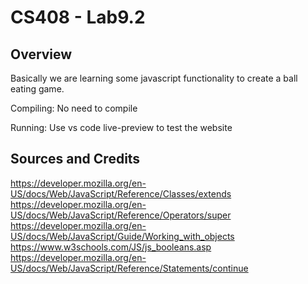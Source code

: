 # CS408 - Lab9.2

## Overview

Basically we are learning some javascript functionality to create a ball eating game.

Compiling: No need to compile

Running: Use vs code live-preview to test the website

## Sources and Credits

https://developer.mozilla.org/en-US/docs/Web/JavaScript/Reference/Classes/extends
https://developer.mozilla.org/en-US/docs/Web/JavaScript/Reference/Operators/super
https://developer.mozilla.org/en-US/docs/Web/JavaScript/Guide/Working_with_objects
https://www.w3schools.com/JS/js_booleans.asp
https://developer.mozilla.org/en-US/docs/Web/JavaScript/Reference/Statements/continue
